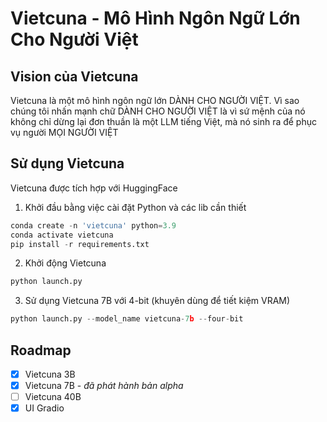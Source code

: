 # Vietcuna - Mô Hình Ngôn Ngữ Lớn Cho Người Việt
## Vision của Vietcuna
Vietcuna là một mô hình ngôn ngữ lớn DÀNH CHO NGƯỜI VIỆT. Vì sao chúng tôi nhấn mạnh chữ DÀNH CHO NGƯỜI VIỆT là vì sứ mệnh của nó không chỉ dừng lại đơn thuần là một LLM tiếng Việt, mà nó sinh ra để phục vụ người MỌI NGƯỜI VIỆT
## Sử dụng Vietcuna
Vietcuna được tích hợp với HuggingFace
1) Khởi đầu bằng việc cài đặt Python và các lib cần thiết
```python
conda create -n 'vietcuna' python=3.9
conda activate vietcuna
pip install -r requirements.txt
```
2) Khởi động Vietcuna
```python
python launch.py
```
3) Sử dụng Vietcuna 7B với 4-bit (khuyên dùng để tiết kiệm VRAM)
```python
python launch.py --model_name vietcuna-7b --four-bit
``` 
## Roadmap
- [x] Vietcuna 3B
- [x] Vietcuna 7B - _đã phát hành bản alpha_
- [ ] Vietcuna 40B
- [x] UI Gradio
